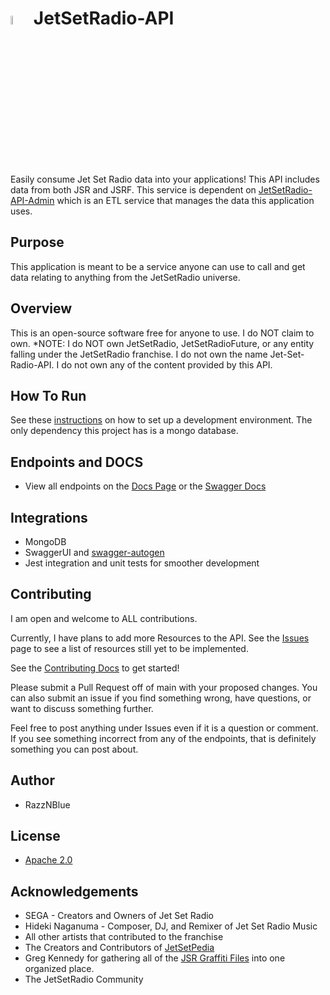 
# <img src="https://media-library-swgu.netlify.app/jetsetradio-api-core/jsr-logo.png" width=6% />  JetSetRadio-API

Easily consume Jet Set Radio data into your applications! This API includes data from both JSR and JSRF. This service is dependent on [JetSetRadio-API-Admin](https://github.com/Jet-Set-Radio-API/JetSetRadio-API-Admin) which is an ETL service that manages the data this application uses.


## Purpose
This application is meant to be a service anyone can use to call and get data relating to anything from the JetSetRadio universe. 


## Overview
This is an open-source software free for anyone to use. I do NOT claim to own.
 *NOTE: I do NOT own JetSetRadio, JetSetRadioFuture, or any entity falling under the JetSetRadio franchise. I do not own the name Jet-Set-Radio-API. I do not own any of the content provided by this API.


## How To Run
See these [instructions](/src/docs/DEV_SETUP.md) on how to set up a development environment.
The only dependency this project has is a mongo database.


## Endpoints and DOCS
 - View all endpoints on the [Docs Page](https://jetsetradio-api.onrender.com/docs) or the [Swagger Docs](https://jetsetradio-api.onrender.com/api-docs)


## Integrations
 - MongoDB
 - SwaggerUI and [swagger-autogen](https://www.npmjs.com/package/swagger-autogen)
 - Jest integration and unit tests for smoother development


## Contributing
I am open and welcome to ALL contributions.

Currently, I have plans to add more Resources to the API. See the [Issues](https://github.com/Jet-Set-Radio-API/JetSetRadio-API/issues) page to see a list of resources still yet to be implemented.

See the [Contributing Docs](./src/docs/CONTRIBUTE.md) to get started! 

Please submit a Pull Request off of main with your proposed changes. 
You can also submit an issue if you find something wrong, have questions, or want to discuss something further.

Feel free to post anything under Issues even if it is a question or comment. If you see something incorrect from any of the endpoints, that is definitely something you can post about.


## Author
 - RazzNBlue


## License
 - [Apache 2.0](/LICENSE)


## Acknowledgements
 - SEGA - Creators and Owners of Jet Set Radio
 - Hideki Naganuma - Composer, DJ, and Remixer of Jet Set Radio Music
 - All other artists that contributed to the franchise
 - The Creators and Contributors of [JetSetPedia](https://jetsetradio.fandom.com/wiki/Main_Page)
 - Greg Kennedy for gathering all of the [JSR Graffiti Files](https://greg-kennedy.com/jsr/) into one organized place.
 - The JetSetRadio Community
